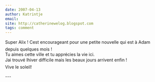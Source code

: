 ```yaml
---
date: 2007-04-13
author: Katrintje
email: 
site: http://catherinewelog.blogspot.com
tags: comment
---
```


<p>Super Alix ! Cest encourageant pour une petite nouvelle qui est à Adam depuis quelques mois !<br />
Tu aimes cette ville et tu apprécies la vie ici.<br />
Jai trouvé lhiver difficile mais les beaux jours arrivent enfin !<br />
Vive le soleil!</p>
---